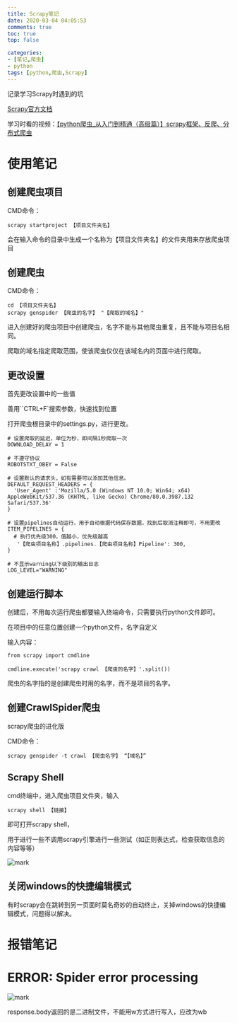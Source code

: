 ```yaml
---
title: Scrapy笔记
date: 2020-03-04 04:05:53 
comments: true
toc: true
top: false

categories: 
- [笔记,爬虫]
- python
tags: [python,爬虫,Scrapy]
---
```


记录学习Scrapy时遇到的坑

[Scrapy官方文档](https://scrapy-chs.readthedocs.io/zh_CN/latest/)

学习时看的视频：[【python爬虫_从入门到精通（高级篇）】scrapy框架、反爬、分布式爬虫](https://www.bilibili.com/video/av57909837)

<!-- more -->

# 使用笔记

## 创建爬虫项目

CMD命令：

```
scrapy startproject 【项目文件夹名】
```

会在输入命令的目录中生成一个名称为【项目文件夹名】的文件夹用来存放爬虫项目

## 创建爬虫

CMD命令：

```
cd 【项目文件夹名】
scrapy genspider 【爬虫的名字】 "【爬取的域名】"
```

进入创建好的爬虫项目中创建爬虫，名字不能与其他爬虫重复，且不能与项目名相同。

爬取的域名指定爬取范围，使该爬虫仅仅在该域名内的页面中进行爬取。

## 更改设置

首先更改设置中的一些值

善用``CTRL+F`搜索参数，快速找到位置

打开爬虫根目录中的settings.py，进行更改。

```
# 设置爬取的延迟，单位为秒，即间隔1秒爬取一次
DOWNLOAD_DELAY = 1

# 不遵守协议
ROBOTSTXT_OBEY = False

# 设置默认的请求头，如有需要可以添加其他信息。
DEFAULT_REQUEST_HEADERS = {
  'User_Agent' :'Mozilla/5.0 (Windows NT 10.0; Win64; x64) AppleWebKit/537.36 (KHTML, like Gecko) Chrome/80.0.3987.132 Safari/537.36'
}

# 设置pipelines自动运行，用于自动根据代码保存数据，找到后取消注释即可，不用更改
ITEM_PIPELINES = {
  # 执行优先级300，值越小，优先级越高
   '【爬虫项目名称】.pipelines.【爬虫项目名称】Pipeline': 300,
}

# 不显示warning以下级别的输出日志
LOG_LEVEL="WARNING"
```

## 创建运行脚本

创建后，不用每次运行爬虫都要输入终端命令，只需要执行python文件即可。

在项目中的任意位置创建一个python文件，名字自定义

输入内容：

```
from scrapy import cmdline

cmdline.execute('scrapy crawl 【爬虫的名字】'.split())
```

爬虫的名字指的是创建爬虫时用的名字，而不是项目的名字。

## 创建CrawlSpider爬虫

scrapy爬虫的进化版

CMD命令：

```
scrapy genspider -t crawl 【爬虫名字】 “【域名】”
```

## Scrapy Shell

cmd终端中，进入爬虫项目文件夹，输入

```
scrapy shell 【链接】
```

即可打开scrapy shell，

用于进行一些不调用scrapy引擎进行一些测试（如正则表达式，检查获取信息的内容等等）

 ![mark](https://cdn.jsdelivr.net/gh/lluuiq/blog_img/img/20200324023136.png)

## 关闭windows的快捷编辑模式

有时scrapy会在跳转到另一页面时莫名奇妙的自动终止，关掉windows的快捷编辑模式，问题得以解决。



# 报错笔记

# ERROR: Spider error processing

![mark](https://cdn.jsdelivr.net/gh/lluuiq/blog_img/img/20200324023137.png)

response.body返回的是二进制文件，不能用w方式进行写入，应改为wb